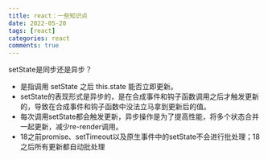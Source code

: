 ```yaml
---
title: react：一些知识点
date: 2022-05-20
tags: [react]
categories: react
comments: true
---
```


setState是同步还是异步？
- 是指调用 setState 之后 this.state 能否立即更新。
- setState的表现形式是异步的，是在合成事件和钩子函数调用之后才触发更新的，导致在合成事件和钩子函数中没法立马拿到更新后的值。
- 每次调用setState都会触发更新，异步操作是为了提高性能，将多个状态合并一起更新，减少re-render调用。
- 18之前promise、setTimeout以及原生事件中的setState不会进行批处理；18之后所有更新都自动批处理